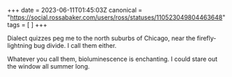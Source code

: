 +++
date = 2023-06-11T01:45:03Z
canonical = "https://social.rossabaker.com/users/ross/statuses/110523049804463648"
tags = [  ]
+++

<p>Dialect quizzes peg me to the north suburbs of Chicago, near the firefly-lightning bug divide.  I call them either.</p><p>Whatever you call them, bioluminescence is enchanting.  I could stare out the window all summer long.</p>
